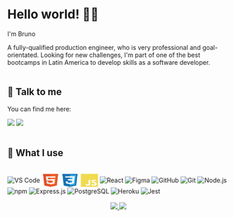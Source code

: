 # Hello world! 🖖🏼

I'm Bruno

A fully-qualified production engineer, who is very professional and goal-orientated. Looking for new challenges, I'm part of one of the best bootcamps in Latin America to develop skills as a software developer.
<br />
<br />

## 💬 Talk to me
<div style="display: inline_block">
  <p>You can find me here:</p>
  <a href="https://www.linkedin.com/in/kohn-bruno/"><img src="https://img.shields.io/badge/LinkedIn-0077B5?style=for-the-badge&logo=linkedin&logoColor=white" /></a>
  <a href="mailto:brunokohn1993@gmail.com"><img src="https://img.shields.io/badge/Gmail-D14836?style=for-the-badge&logo=gmail&logoColor=white" /></a>
</div>
<br />

## 🧠 What I use
<div style="display: inline_block"><br>
  <img align="center" title="VS Code" alt="VS Code" height="30" width="40" src="https://cdn.jsdelivr.net/gh/devicons/devicon/icons/vscode/vscode-original.svg" />
  <img align="center" title="HTML" alt="HTML" height="30" width="40" src="https://raw.githubusercontent.com/devicons/devicon/master/icons/html5/html5-original.svg">
  <img align="center" title="CSS" alt="CSS" height="30" width="40" src="https://raw.githubusercontent.com/devicons/devicon/master/icons/css3/css3-original.svg">
  <img align="center" title="Javascript" alt="Javascript" height="30" width="40" src="https://raw.githubusercontent.com/devicons/devicon/master/icons/javascript/javascript-plain.svg">
  <img align="center" title="React" alt="React" height="30" width="40" src="https://cdn.jsdelivr.net/gh/devicons/devicon/icons/react/react-original.svg">
  <img align="center" title="Figma" alt="Figma" height="30" width="40" src="https://cdn.jsdelivr.net/gh/devicons/devicon/icons/figma/figma-original.svg">
  <img align="center" title="GitHub" alt="GitHub" height="30" width="30" src="https://github.githubassets.com/favicons/favicon-dark.png">
  <img align="center" title="Git" alt="Git" height="30" width="40" src="https://cdn.jsdelivr.net/gh/devicons/devicon/icons/git/git-original.svg">
  <img align="center" title="Node.js" alt="Node.js" height="30" width="40" src="https://cdn.jsdelivr.net/gh/devicons/devicon/icons/nodejs/nodejs-original.svg">
  <img align="center" title="npm" alt="npm" height="30" width="40" src="https://cdn.jsdelivr.net/gh/devicons/devicon/icons/npm/npm-original-wordmark.svg">
  <img align="center" title="Express.js" alt="Express.js" height="25"    src="https://driveneducation.zendesk.com/hc/article_attachments/4408960928653/68747470733a2f2f63646e2e737667706f726e2e636f6d2f6c6f676f732f657870726573732e737667.svg">
  
  <img align="center" title="PostgreSQL" alt="PostgreSQL" height="30" src="https://cdn.jsdelivr.net/gh/devicons/devicon/icons/postgresql/postgresql-plain.svg" />
  <img align="center" title="Heroku" alt="Heroku" height="40" width="30" src="https://cdn.jsdelivr.net/gh/devicons/devicon/icons/heroku/heroku-plain.svg" />
  <img align="center" title="Jest" alt="Jest" height="40" width="30" src="https://cdn.jsdelivr.net/gh/devicons/devicon/icons/jest/jest-plain.svg" />
  <br />
  <br />
</div>

<div align="center">
  <a href="https://github.com/Bruno-Kohn">
  <img height="180em" src="https://github-readme-stats.vercel.app/api?username=Bruno-Kohn&show_icons=true&theme=dark&include_all_commits=true&count_private=true"/>
  <img height="180em" src="https://github-readme-stats.vercel.app/api/top-langs/?username=Bruno-Kohn&layout=compact&langs_count=7&theme=dark"/>
</div>
  

